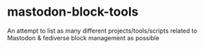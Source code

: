 # mastodon-block-tools
An attempt to list as many different projects/tools/scripts related to Mastodon &amp; fediverse block management as possible

